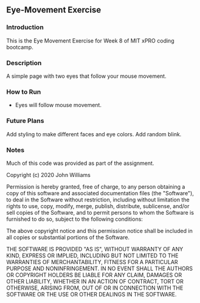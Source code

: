 <h2>Eye-Movement Exercise</h2>

<h3>Introduction</h3>

This is the Eye Movement Exercise for Week 8 of MIT xPRO coding bootcamp.

<h3>Description</h3>

A simple page with two eyes that follow your mouse movement.

<h3>How to Run</h3>

<ul>
  <li>Eyes will follow mouse movement.</li>
</ul>

<h3>Future Plans</h3>

Add styling to make different faces and eye colors. Add random blink.

<h3>Notes</h3>

Much of this code was provided as part of the assignment.

Copyright (c) 2020 John Williams

Permission is hereby granted, free of charge, to any person obtaining a copy
of this software and associated documentation files (the "Software"), to deal
in the Software without restriction, including without limitation the rights
to use, copy, modify, merge, publish, distribute, sublicense, and/or sell
copies of the Software, and to permit persons to whom the Software is
furnished to do so, subject to the following conditions:

The above copyright notice and this permission notice shall be included in all
copies or substantial portions of the Software.

THE SOFTWARE IS PROVIDED "AS IS", WITHOUT WARRANTY OF ANY KIND, EXPRESS OR
IMPLIED, INCLUDING BUT NOT LIMITED TO THE WARRANTIES OF MERCHANTABILITY,
FITNESS FOR A PARTICULAR PURPOSE AND NONINFRINGEMENT. IN NO EVENT SHALL THE
AUTHORS OR COPYRIGHT HOLDERS BE LIABLE FOR ANY CLAIM, DAMAGES OR OTHER
LIABILITY, WHETHER IN AN ACTION OF CONTRACT, TORT OR OTHERWISE, ARISING FROM,
OUT OF OR IN CONNECTION WITH THE SOFTWARE OR THE USE OR OTHER DEALINGS IN THE
SOFTWARE.
